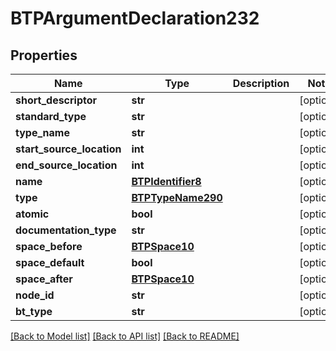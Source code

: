 # BTPArgumentDeclaration232

## Properties
Name | Type | Description | Notes
------------ | ------------- | ------------- | -------------
**short_descriptor** | **str** |  | [optional] 
**standard_type** | **str** |  | [optional] 
**type_name** | **str** |  | [optional] 
**start_source_location** | **int** |  | [optional] 
**end_source_location** | **int** |  | [optional] 
**name** | [**BTPIdentifier8**](BTPIdentifier8.md) |  | [optional] 
**type** | [**BTPTypeName290**](BTPTypeName290.md) |  | [optional] 
**atomic** | **bool** |  | [optional] 
**documentation_type** | **str** |  | [optional] 
**space_before** | [**BTPSpace10**](BTPSpace10.md) |  | [optional] 
**space_default** | **bool** |  | [optional] 
**space_after** | [**BTPSpace10**](BTPSpace10.md) |  | [optional] 
**node_id** | **str** |  | [optional] 
**bt_type** | **str** |  | [optional] 

[[Back to Model list]](../README.md#documentation-for-models) [[Back to API list]](../README.md#documentation-for-api-endpoints) [[Back to README]](../README.md)


